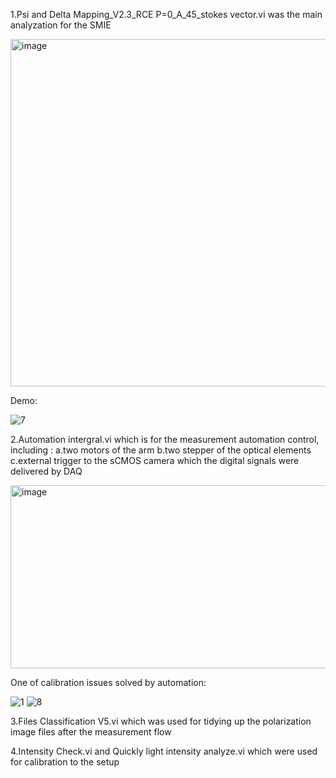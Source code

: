 1.Psi and Delta Mapping_V2.3_RCE P=0_A_45_stokes vector.vi was the main analyzation for the SMIE                                                

<img width="590" height="556" alt="image" src="https://github.com/user-attachments/assets/d70291ba-1557-4a15-81e5-9278bbc3f3c9" />

Demo:

![7](https://github.com/user-attachments/assets/25ac637c-f647-4990-af25-2257574e7a8e)


2.Automation intergral.vi which is for the measurement automation control, including :
 a.two motors of the arm 
 b.two stepper of the optical elements 
 c.external trigger to the sCMOS camera which the digital signals were delivered by DAQ
 
<img width="670" height="293" alt="image" src="https://github.com/user-attachments/assets/40b90bc4-05c4-40ab-8504-b422f16eff61" />

One of calibration issues solved by automation:

![1](https://github.com/user-attachments/assets/8d3c1e21-9ece-453e-a51d-84a7767b7e0b)     ![8](https://github.com/user-attachments/assets/ebc7ca49-cccb-4f1d-9c89-fedb2567dcaf)





3.Files Classification V5.vi which was used for tidying up the polarization image files after the measurement flow


4.Intensity Check.vi and Quickly light intensity analyze.vi which were used for calibration to the setup
